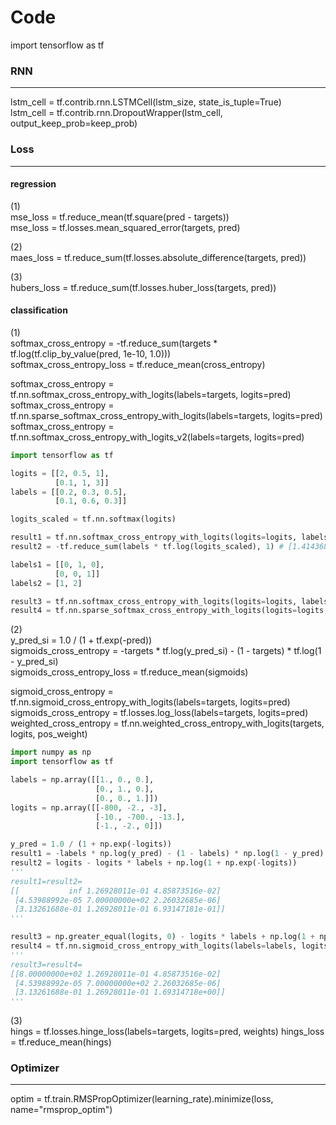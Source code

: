 # Code
import tensorflow as tf

### RNN
---
lstm_cell = tf.contrib.rnn.LSTMCell(lstm_size, state_is_tuple=True)<br/>
lstm_cell = tf.contrib.rnn.DropoutWrapper(lstm_cell, output_keep_prob=keep_prob)

### Loss
---
#### regression
(1)<br/>
mse_loss = tf.reduce_mean(tf.square(pred - targets))<br/>
mse_loss = tf.losses.mean_squared_error(targets, pred)

(2)<br/>
maes_loss = tf.reduce_sum(tf.losses.absolute_difference(targets, pred))

(3)<br/>
hubers_loss = tf.reduce_sum(tf.losses.huber_loss(targets, pred))

#### classification
(1)<br/>
softmax_cross_entropy = -tf.reduce_sum(targets * tf.log(tf.clip_by_value(pred, 1e-10, 1.0)))<br/>
softmax_cross_entropy_loss = tf.reduce_mean(cross_entropy)

softmax_cross_entropy = tf.nn.softmax_cross_entropy_with_logits(labels=targets, logits=pred)<br/>
softmax_cross_entropy = tf.nn.sparse_softmax_cross_entropy_with_logits(labels=targets, logits=pred)<br/>
softmax_cross_entropy = tf.nn.softmax_cross_entropy_with_logits_v2(labels=targets, logits=pred)
``` python
import tensorflow as tf

logits = [[2, 0.5, 1],
          [0.1, 1, 3]]
labels = [[0.2, 0.3, 0.5],
          [0.1, 0.6, 0.3]]

logits_scaled = tf.nn.softmax(logits)

result1 = tf.nn.softmax_cross_entropy_with_logits(logits=logits, labels=labels) # [1.4143689 1.6642545]
result2 = -tf.reduce_sum(labels * tf.log(logits_scaled), 1) # [1.4143689 1.6642545]

labels1 = [[0, 1, 0],
          [0, 0, 1]]
labels2 = [1, 2]

result3 = tf.nn.softmax_cross_entropy_with_logits(logits=logits, labels=labels1) # [1.9643688  0.17425454]
result4 = tf.nn.sparse_softmax_cross_entropy_with_logits(logits=logits, labels=labels2) # [1.9643688  0.17425454]
```

(2)<br/>
y_pred_si = 1.0 / (1 + tf.exp(-pred))<br/>
sigmoids_cross_entropy = -targets * tf.log(y_pred_si) - (1 - targets) * tf.log(1 - y_pred_si)<br/>
sigmoids_cross_entropy_loss = tf.reduce_mean(sigmoids)

sigmoid_cross_entropy = tf.nn.sigmoid_cross_entropy_with_logits(labels=targets, logits=pred)<br/>
sigmoids_cross_entropy = tf.losses.log_loss(labels=targets, logits=pred)<br/>
weighted_cross_entropy = tf.nn.weighted_cross_entropy_with_logits(targets, logits, pos_weight)
``` python
import numpy as np
import tensorflow as tf

labels = np.array([[1., 0., 0.],
                   [0., 1., 0.],
                   [0., 0., 1.]])
logits = np.array([[-800, -2., -3],
                   [-10., -700., -13.],
                   [-1., -2., 0]])

y_pred = 1.0 / (1 + np.exp(-logits))
result1 = -labels * np.log(y_pred) - (1 - labels) * np.log(1 - y_pred)
result2 = logits - logits * labels + np.log(1 + np.exp(-logits))
'''
result1=result2=
[[           inf 1.26928011e-01 4.85873516e-02]
 [4.53988992e-05 7.00000000e+02 2.26032685e-06]
 [3.13261688e-01 1.26928011e-01 6.93147181e-01]]
'''

result3 = np.greater_equal(logits, 0) - logits * labels + np.log(1 + np.exp(-np.abs(logits)))
result4 = tf.nn.sigmoid_cross_entropy_with_logits(labels=labels, logits=logits)
'''
result3=result4=
[[8.00000000e+02 1.26928011e-01 4.85873516e-02]
 [4.53988992e-05 7.00000000e+02 2.26032685e-06]
 [3.13261688e-01 1.26928011e-01 1.69314718e+00]]
'''
```

(3)<br/>
hings = tf.losses.hinge_loss(labels=targets, logits=pred, weights)
hings_loss = tf.reduce_mean(hings)



### Optimizer
---
optim = tf.train.RMSPropOptimizer(learning_rate).minimize(loss, name="rmsprop_optim")
